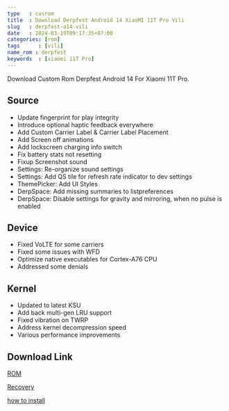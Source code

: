 ```yaml
---
type   : cusrom
title  : Download Derpfest Android 14 XiaoMI 11T Pro Vili
slug   : derpfest-a14-vili
date   : 2024-03-19T09:17:35+07:00
categories: [rom]
tags      : [vili]
name_rom : derpfest
keywords  : [xiaomi 11T Pro]
---
```


Download Custom Rom Derpfest Android 14 For Xiaomi 11T Pro.

## Source
- Update fingerprint for play integrity 
- Introduce optional haptic feedback everywhere
- Add Custom Carrier Label & Carrier Label Placement
- Add Screen off animations
- Add lockscreen charging info switch
- Fix battery stats not resetting
- Fixup Screenshot sound
- Settings: Re-organize sound settings
- Settings: Add QS tile for refresh rate indicator to dev settings
- ThemePicker: Add UI Styles
- DerpSpace: Add missing summaries to listpreferences
- DerpSpace: Disable settings for gravity and mirroring, when no pulse is enabled


## Device
- Fixed VoLTE for some carriers
- Fixed some issues with WFD
- Optimize native executables for Cortex-A76 CPU
- Addressed some denials


## Kernel
- Updated to latest KSU
- Add back multi-gen LRU support
- Fixed vibration on TWRP
- Address kernel decompression speed
- Various performance improvements

## Download Link
[ROM](https://sourceforge.net/projects/derpfest/files/vili/DerpFest-14-Official-Stable-vili-20240311.zip/download)

[Recovery](https://sourceforge.net/projects/derpfest/files/vili/recovery/)

[how to install](https://telegra.ph/Flashing-instructions-12-31)

